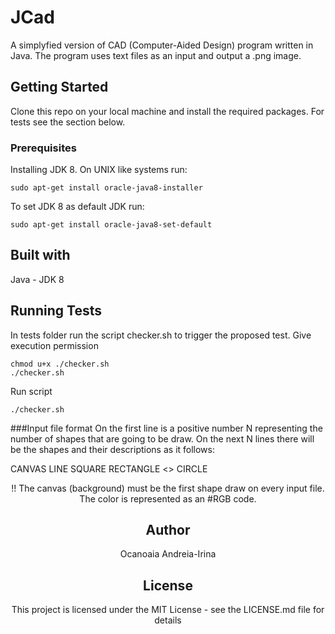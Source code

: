 # JCad
A simplyfied version of CAD (Computer-Aided Design) program written in Java. 
The program uses text files as an input and output a .png image.

## Getting Started
Clone this repo on your local machine and install the required packages.
For tests see the section below.

### Prerequisites
Installing JDK 8.
On UNIX like systems run:
```
sudo apt-get install oracle-java8-installer 
```
To set JDK 8 as default JDK run:
```
sudo apt-get install oracle-java8-set-default 
```

## Built with
Java - JDK 8

## Running Tests
In tests folder run the script checker.sh to trigger the proposed test.
Give execution permission
```
chmod u+x ./checker.sh
./checker.sh
```
Run script
```
./checker.sh
```

###Input file format
On the first line is a positive number N representing the number of shapes
that are going to be draw.
On the next N lines there will be the shapes and their descriptions as it follows:

CANVAS <height> <width> <color> <transparency>
LINE <start position x> <start position y> <end position x> <end position y> <color> <transparency>
SQUARE <upper-left corner x> <upper-left corner y> <dimension> <upper-left corner x> <upper-left corner y>
RECTANGLE <upper-left corner x> <upper-left corner y> <> <height> <width> <color> <transparency>
CIRCLE <center position x> <center position y> <radius> <color> <transparency>

!!
The canvas (background) must be the first shape draw on every input file.
The color is represented as an #RGB code.


## Author
Ocanoaia Andreia-Irina

## License
This project is licensed under the MIT License - see the LICENSE.md file for details
